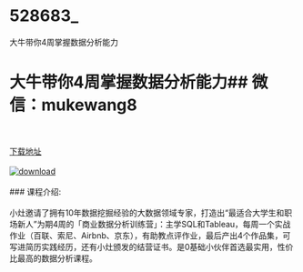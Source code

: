 # 528683_
大牛带你4周掌握数据分析能力
# 大牛带你4周掌握数据分析能力## 微信：mukewang8
<br/></br>[下载地址](http://www.36tz.cn/article/528683 "下载地址")
<br/></br>[![download](http://36tz.cn/muke_img/2019_11_356-36-300x214.jpg "下载地址")](http://www.36tz.cn/article/528683 "下载地址")
<br/></br>### 课程介绍:<br/></br>小灶邀请了拥有10年数据挖掘经验的大数据领域专家，打造出“最适合大学生和职场新人”为期4周的「商业数据分析训练营」：主学SQL和Tableau，每周一个实战作业（百联、索尼、Airbnb、京东），有助教点评作业，最后产出4个作品集，可写进简历实践经历，还有小灶颁发的结营证书。是0基础小伙伴首选最实用，性价比最高的数据分析课程。


